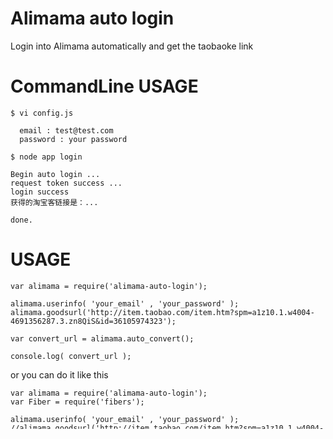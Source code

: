 Alimama auto login 
==================

Login into Alimama automatically and get the taobaoke link

CommandLine USAGE
=====


    $ vi config.js
    
      email : test@test.com
      password : your password

    $ node app login 
    
    Begin auto login ...
    request token success ...
    login success
    获得的淘宝客链接是：...

    done.


USAGE
===

    var alimama = require('alimama-auto-login');

    alimama.userinfo( 'your_email' , 'your_password' );
    alimama.goodsurl('http://item.taobao.com/item.htm?spm=a1z10.1.w4004-4691356287.3.zn8QiS&id=36105974323'); 

    var convert_url = alimama.auto_convert(); 

    console.log( convert_url );


or you can do it like this 

    var alimama = require('alimama-auto-login');
    var Fiber = require('fibers');

    alimama.userinfo( 'your_email' , 'your_password' );
    //alimama.goodsurl('http://item.taobao.com/item.htm?spm=a1z10.1.w4004-4691356287.3.zn8QiS&id=36105974323'); 
    //var convert_url = alimama.auto_convert(); 
    //console.log( convert_url );

    var url1 = 'http://item.taobao.com/item.html?id=27562236207';
    var url2 = 'http://item.taobao.com/item.html?id=18691034267';
    var url3 = 'http://item.taobao.com/item.html?id=25085308362';

    Fiber(function (){
      alimama.auto_login();
      alimama.get_url(url1);
      alimama.get_url(url2);
      alimama.get_url(url3);
    }).run();


API
===
